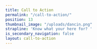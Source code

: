 ```yaml
---
title: Call to Action
permalink: "/call-to-action/"
position: 13
thumbnail_image: "/uploads/dancin.png"
strapline: 'Know what your here for? '
is_secondary_navigation: false
layout: call-to-action
---
```


